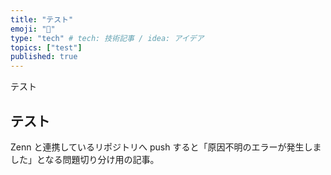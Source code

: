 ```yaml
---
title: "テスト"
emoji: "👏"
type: "tech" # tech: 技術記事 / idea: アイデア
topics: ["test"]
published: true
---
```


テスト

## テスト

Zenn と連携しているリポジトリへ push すると「原因不明のエラーが発生しました」となる問題切り分け用の記事。

